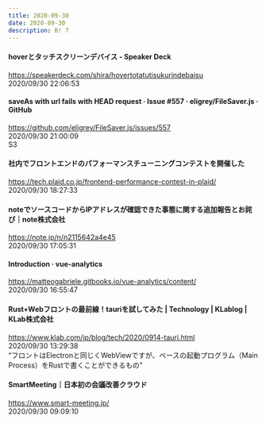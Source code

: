 ```yaml
---
title: 2020-09-30
date: 2020-09-30
description: B! 7
---
```


#### hoverとタッチスクリーンデバイス - Speaker Deck
https://speakerdeck.com/shira/hovertotatutisukurindebaisu<br>
2020/09/30 22:06:53<br>


#### saveAs with url fails with HEAD request · Issue #557 · eligrey/FileSaver.js · GitHub
https://github.com/eligrey/FileSaver.js/issues/557<br>
2020/09/30 21:00:09<br>
S3


#### 社内でフロントエンドのパフォーマンスチューニングコンテストを開催した
https://tech.plaid.co.jp/frontend-performance-contest-in-plaid/<br>
2020/09/30 18:27:33<br>


#### noteでソースコードからIPアドレスが確認できた事態に関する追加報告とお詫び｜note株式会社
https://note.jp/n/n2115642a4e45<br>
2020/09/30 17:05:31<br>


#### Introduction · vue-analytics
https://matteogabriele.gitbooks.io/vue-analytics/content/<br>
2020/09/30 16:55:47<br>


#### Rust+Webフロントの最前線！tauriを試してみた | Technology | KLablog | KLab株式会社
https://www.klab.com/jp/blog/tech/2020/0914-tauri.html<br>
2020/09/30 13:29:38<br>
“フロントはElectronと同じくWebViewですが、ベースの起動プログラム（Main Process）をRustで書くことができるもの”


#### SmartMeeting｜日本初の会議改善クラウド
https://www.smart-meeting.jp/<br>
2020/09/30 09:09:10<br>


